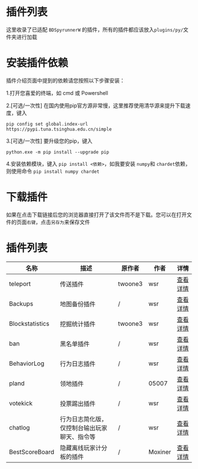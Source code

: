 # 插件列表

这里收录了已适配 `BDSpyrunnerW` 的插件，所有的插件都应该放入``plugins/py/``文件夹进行加载

# 安装插件依赖

插件介绍页面中提到的依赖请您按照以下步骤安装：

1.打开您喜爱的终端，如 cmd 或 Powershell

2.[可选/一次性] 在国内使用pip官方源非常慢，这里推荐使用清华源来提升下载速度，键入

```shell
pip config set global.index-url https://pypi.tuna.tsinghua.edu.cn/simple
```

3.[可选/一次性] 要升级您的pip，键入

```shell
python.exe -m pip install --upgrade pip
```

4.安装依赖模块，键入 `pip install <依赖>`，如我要安装 `numpy`和 `chardet`依赖，则使用命令 `pip install numpy chardet`

# 下载插件

如果在点击下载链接后您的浏览器直接打开了该文件而不是下载。您可以在打开文件的页面`右键`，点击`另存为`来保存文件

# 插件列表

| 名称            | 描述         | 原作者  | 作者  | 详情                            |
| --------------- | ------------ | ------- | ----- | ------------------------------- |
| teleport        | 传送插件     | twoone3 | wsr   | [查看详情](teleport.md "这里")        |
| Backups         | 地图备份插件 | /       | wsr   | [查看详情](Backups.md "这里")         |
| Blockstatistics | 挖掘统计插件 | twoone3 | wsr   | [查看详情](Blockstatistics.md "这里") |
| ban             | 黑名单插件   | /       | wsr   | [查看详情](ban.md "这里")             |
| BehaviorLog     | 行为日志插件 | /       | wsr   | [查看详情](BehaviorLog.md "这里")     |
| pland           | 领地插件     | /       | 05007 | [查看详情](pland.md "这里")           |
| votekick        | 投票踢出插件 | /       | wsr   | [查看详情](votekick.md "这里")        |
| chatlog     | 行为日志简化版，仅控制台输出玩家聊天、指令等 | /       | wsr   | [查看详情](chatlog.md "这里")     |
| BestScoreBoard     | 隐藏离线玩家计分板的插件 | /       | Moxiner   | [查看详情](BestScoreboard.md "这里")     |

